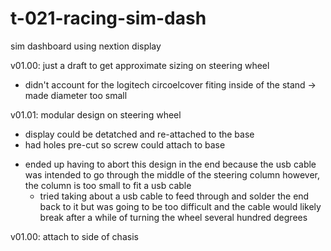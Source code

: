 # t-021-racing-sim-dash
sim dashboard using nextion display 

v01.00: just a draft to get approximate sizing on steering wheel
  - didn't account for the logitech circoelcover fiting inside of the stand -> made diameter too small

v01.01: modular design on steering wheel
  - display could be detatched and re-attached to the base
  - had holes pre-cut so screw could attach to base
  * ended up having to abort this design in the end because the usb cable was intended to go through the middle of 
    the steering column however, the column is too small to fit a usb cable 
    - tried taking about a usb cable to feed through and solder the end back to it but was going to be too difficult
      and the cable would likely break after a while of turning the wheel several hundred degrees

v01.00: attach to side of chasis 